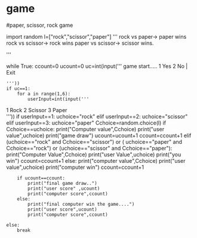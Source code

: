 # game
#paper, scissor, rock game

import random
l=["rock","scissor","paper"]
'''
rock vs paper-> paper wins
rock vs scissor-> rock wins
paper vs scissor-> scissor wins.


'''

while True:
    ccount=0
    ucount=0
    uc=int(input('''
game start.....
1 Yes
2 No | Exit

    '''))
    if uc==1:
        for a in range(1,6):
            userInput=int(input('''
1 Rock
2 Scissor
3 Paper            
        '''))
            if userInput==1:
                uchoice="rock"
            elif userInput==2:
                uchoice="scissor"
            elif userInput==3:
                uchoice="paper"
            Cchoice=random.choice(l)
            if Cchoice==uchoice:
                print("Computer value",Cchoice)
                print("user value",uchoice)
                print("game draw")
                ucount=ucount+1
                ccount=ccount+1
            elif (uchoice=="rock" and Cchoice=="scissor") or ( uchoice=="paper" and Cchoice=="rock") or (uchoice=="scissor" and Cchoice=="paper"):
                print("Computer Value",Cchoice)
                print("user Value",uchoice)
                print("you win")
                ccount=ccount+1
            else:
                print("computer value",Cchoice)
                print("user value",uchoice)
                print("computer win")
                ccount=ccount+1
                
        if ucount==ccount:
            print("final game draw..")
            print("user score" ,ucount)
            print("computer score",ccount)
        else:
            print("final computer win the game....")
            print("user score",ucount)
            print("computer score",ccount)

    else:
        break

